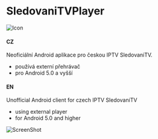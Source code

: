 # SledovaniTVPlayer

![Icon](https://raw.github.com/petrj/SledovaniTVPlayer/master/Screens/Icon.png)


#### CZ
Neoficiální Android aplikace pro českou IPTV SledovaniTV.
- používá externí přehrávač
- pro Android 5.0 a vyšší

#### EN
Unofficial Android client for czech IPTV SledovaniTV
- using external player
- for Android 5.0 and higher

![ScreenShot](https://raw.github.com/petrj/SledovaniTVPlayer/master/Screens/Screenshot.png)
